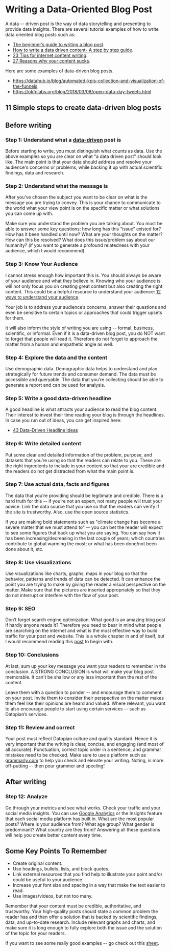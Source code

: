 # Writing a Data-Oriented Blog Post

A data -- driven post is the way of data storytelling and presenting to provide data insights. There are several tutorial examples of how to write data oriented blog posts such as:

* [The beginner’s guide to writing a blog post](https://neilpatel.com/blog/the-beginners-guide-to-writing-a-data-driven-post/).
* [How to write a data driven content- A step by step guide](https://neilpatel.com/blog/how-to-write-data-driven-content/).
* [23 Tips for internet content writing](https://www.contentfac.com/even-more-web-content-writing-tips/).
* [27 Reasons why your content sucks](https://contentmarketinginstitute.com/2018/01/reasons-content-sucks/).

Here are some examples of data-driven blog posts.

* https://datahub.io/blog/automated-kpis-collection-and-visualization-of-the-funnels
* https://okfnlabs.org/blog/2018/03/08/open-data-day-tweets.html

## 11 Simple steps to create data-driven blog posts

## Before writing

### Step 1: Understand what a [data-driven](https://www.klipfolio.com/blog/data-content-marketing) post is

Before starting to write, you must distinguish what counts as data. Use the above examples so you are clear on what "a data driven post" should look like. The main point is that your data should address and resolve your audience's concerns or problems, while backing it up with actual scientific findings, data and research.

### Step 2: Understand what the message is

After you’ve chosen the subject you want to be clear on what is the message you are trying to convey. This is your chance to communicate to the world what your view point is on the specific matter or what solutions you can come up with.
  
Make sure you understand the problem you are talking about. You must be able to answer some key questions: how long has this “issue” existed for? How has it been handled until now? What are your thoughts on the matter? How can this be resolved? What does this issue/problem say about our humanity? (if you want to generate a  profound relatedness with your audience, which I would recommend).

### Step 3: Know Your Audience

I cannot stress enough how important this is. You should always be aware of your audience and what they believe in. Knowing who your audience is will not only focus you on creating great content but also creating the right content. This could be a helpful resource to understand your audience: [12 ways to understand your audience](https://www.webhostingsecretrevealed.net/blog/inbound-marketing/12-ways-to-understand-your-audience-and-deliver-stellar-content/).

Your job is to address your audience’s concerns, answer their questions and even be sensitive to certain topics or approaches that could trigger upsets for them.

It will also inform the style of writing you are using -- formal, business, scientific, or informal. Even if it is a data-driven blog post, you do NOT want to forget that people will read it. Therefore do not forget to approach the matter from a human and empathetic angle as well.

### Step 4: Explore the data and the content

Use demographic data. Demographic data helps to understand and plan strategically for future trends and consumer demand. The data must be accessible and queryable. The data that you’re collecting should be able to generate a report and can be used for analysis.

### Step 5: Write a good data-driven headline

A good headline is what attracts your audience to read the blog content. Their interest to invest their time reading your blog is through the headlines. In case you run out of ideas, you can get inspired here:  
  
* [43 Data-Driven Headline Ideas](https://coschedule.com/blog/headline-ideas/)

### Step 6: Write detailed content

Put some clear and detailed information of the problem, purpose, and datasets that you’re using so that the readers can relate to you. These are the right ingredients to include in your content so that your are credible and the readers do not get distracted from what the main point is.

### Step 7: Use actual data, facts and figures

The data that you’re providing should be legitimate and credible. There is a hard truth for this -- if you’re not an expert, not many people will trust your advice. Link the data source that you use so that the readers can verify if the site is trustworthy. Also, use the open source statistics.

If you are making bold statements such as "climate change has become a severe matter that we must attend to" -- you can bet the reader will expect to see some figures that back up what you are saying. You can say how it has been increasing/decreasing in the last couple of years; which countries contribute to global warming the most; or what has been done/not been done about it, etc.

### Step 8: Use visualizations

Use visualizations like charts, graphs, maps in your blog so that the behavior, patterns and trends of data can be detected. It can enhance the point you are trying to make by giving the reader a visual perspective on the matter. Make sure that the pictures are inserted appropriately so that they do not interrupt or interfere with the flow of your post.

### Step 9: SEO

Don’t forget search engine optimization. What good is an amazing blog post if hardly anyone reads it? Therefore you need to bear in mind what people are searching on the internet and what is the most effective way to build traffic for your post and website. This is a whole chapter in and of itself, but I would recommend reading this [post](https://blog.hubspot.com/marketing/blog-search-engine-optimization) to begin with.

### Step 10: Conclusions

At last, sum up your key message you want your readers to remember in the conclusion. A STRONG CONCLUSION is what will make your blog post memorable. It can't be shallow or any less important than the rest of the content.

Leave them with a question to ponder -- and encourage them to comment on your post. Invite them to consider their perspective on the matter makes them feel like their opinions are heard and valued. Where relevant, you want to also encourage people to start using certain services -- such as Datopian’s services.

### Step 11: Review and correct

Your post must reflect Datopian culture and quality standard. Hence it is very important that the writing is clear, concise, and engaging (and most of all accurate). Punctuation, correct topic order in a sentence, and grammar mistakes need to be checked. Make sure to use a platform such as [grammarly.com](https://www.grammarly.com/) to help you check and elevate your writing. Noting, is more off-putting -- then pour grammer and speeling!

## After writing

### Step 12: Analyze

Go through your metrics and see what works. Check your traffic and your social media insights. You can use [Google Analytics](https://marketingplatform.google.com/about/analytics/) or the Insights feature that each social media platform has built in. What are the most popular posts? Where is your audience from? What age group?  What gender is predominant? What country are they from? Answering all these questions will help you create better content every time.

## Some Key Points To Remember

* Create original content.
* Use headings, bullets, lists, and block quotes.
* Link external resources that you find help to illustrate your point and/or could be useful to your audience.  
* Increase your font size and spacing in a way that make the text easier to read.  
* Use images/videos, but not too many.  

Remember that your content must be credible, authoritative, and trustworthy. Your high-quality posts should state a common problem the reader has and then offer a solution that is backed by scientific findings, data, and up-to-date research. Include relevant graphs and charts, and make sure it is long enough to fully explore both the issue and the solution of the topic for your readers.

If you want to see some really good examples -- go check out this [sheet](https://docs.google.com/spreadsheets/d/16RsZF3FhY7OnqRZycfQV6gui7fbl0cgs6kt3FCJzO5o/edit?folder=1MfmZu_yoUg9AMv2TdJ0DeFXyUYNdbcM0#gid=0).
